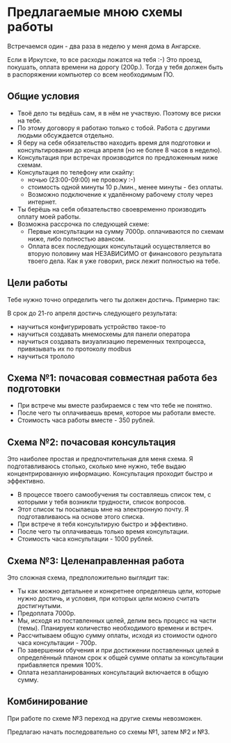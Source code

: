 Предлагаемые мною схемы работы
==============================

Встречаемся один - два раза в неделю у меня дома в Ангарске.

Если в Иркутске, то все расходы ложатся на тебя :-) Это проезд, покушать, оплата времени на дорогу (200р.). Тогда у тебя должен быть в распоряжении компьютер со всем необходимым ПО.

Общие условия
--------------------------------

- Твоё дело ты ведёшь сам, я в нём не участвую. Поэтому все риски на тебе.
- По этому договору я работаю только с тобой. Работа с другими людьми обсуждается отдельно.
- Я беру на себя обязательство находить время для подготовки и консультирования до конца апреля (но не более 8 часов в неделю).
- Консультация при встречах производится по предложенным ниже схемам.
- Консультация по телефону или скайпу:
	- ночью (23:00-09:00) не провожу :-)
	- стоимость одной минуты 10 р./мин., менее минуты - без оплаты.
	- Возможно подключение к удалённому рабочему столу через интернет.
- Ты берёшь на себя обязательство своевременно производить оплату моей работы.
- Возможна рассрочка по следующей схеме:
	- Первые консультации на сумму 7000р. оплачиваются по схемам ниже, либо полностью авансом.
	- Оплата всех последующих консультаций осуществляется во вторую половину мая НЕЗАВИСИМО от финансового результата твоего дела. Как я уже говорил, риск лежит полностью на тебе.

Цели работы
--------------------------------

Тебе нужно точно определить чего ты должен достичь.
Примерно так:

В срок до 21-го апреля достичь следующего результата:

- научиться конфигурировать устройство такое-то
- научиться создавать мнемосхемы для панели оператора
- научиться создавать визуализацию переменных техпроцесса, привязывать их по протоколу modbus
- научиться трололо


Схема №1: почасовая совместная работа без подготовки
-------------------------------

- При встрече мы вместе разбираемся с тем что тебе не понятно.
- После чего ты оплачиваешь время, которое мы работали вместе.
- Стоимость часа работы вместе - 350 рублей.


Схема №2: почасовая консультация
--------------------------------
Это наиболее простая и предпочтительная для меня схема. Я подготавливаюсь столько, сколько мне нужно, тебе выдаю концентрированную информацию. Консультация проходит быстро и эффективно.

- В процессе твоего самообучения ты составляешь список тем, с которыми у тебя возникли трудности, список вопросов.
- Этот список ты посылаешь мне на электронную почту. Я подготавливаюсь на основе этого списка.
- При встрече я тебя консультирую быстро и эффективно.
- После чего ты оплачиваешь только время консультации.
- Стоимость часа консультации - 1000 рублей.


Схема №3: Целенаправленная работа
---------------------------------

Это сложная схема, предположительно выглядит так:

- Ты как можно детальнее и конкретнее определяешь цели, которые нужно достичь, и условия, при которых цели можно считать достигнутыми.
- Предоплата 7000р.
- Мы, исходя из поставленных целей, делим весь процесс на части (темы). Планируем количество необходимого времени и встреч.
- Рассчитываем общую сумму оплаты, исходя из стоимости одного часа консультации - 700р.
- По завершении обучения и при достижении поставленных целей в определённый планом срок к общей сумме оплаты за консультации прибавляется премия 100%.
- Оплата незапланированных консультаций включается в общую сумму.


Комбинирование
-------------------------------

При работе по схеме №3 переход на другие схемы невозможен.

Предлагаю начать последовательно со схемы №1, затем №2 и №3.